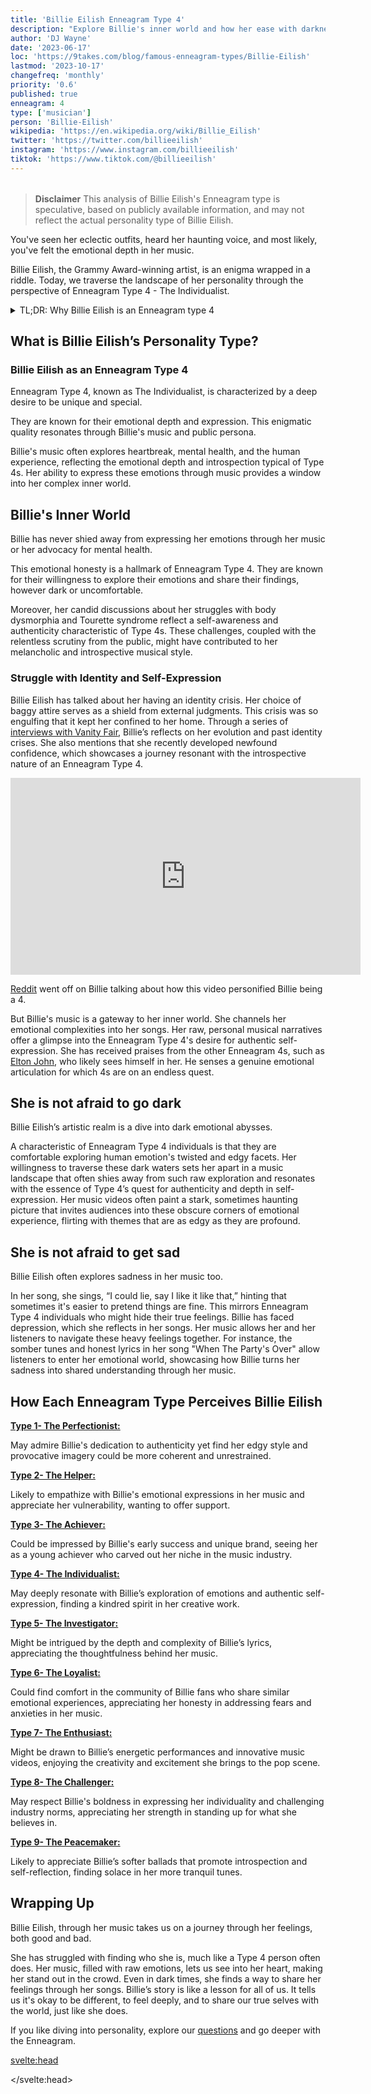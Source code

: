 ```yaml
---
title: 'Billie Eilish Enneagram Type 4'
description: "Explore Billie's inner world and how her ease with darkness and melancholy, reflect the traits of an Enneagram Type 4 personality."
author: 'DJ Wayne'
date: '2023-06-17'
loc: 'https://9takes.com/blog/famous-enneagram-types/Billie-Eilish'
lastmod: '2023-10-17'
changefreq: 'monthly'
priority: '0.6'
published: true
enneagram: 4
type: ['musician']
person: 'Billie-Eilish'
wikipedia: 'https://en.wikipedia.org/wiki/Billie_Eilish'
twitter: 'https://twitter.com/billieeilish'
instagram: 'https://www.instagram.com/billieeilish'
tiktok: 'https://www.tiktok.com/@billieeilish'
---
```


<script>
	import  PopCard  from "../../../lib/components/atoms/PopCard.svelte";
</script>

<div
    style="display: flex;
    justify-content: center;
    margin: 1rem 0;
    "
>
    <PopCard
        image={`/types/4s/${'Billie-Eilish'}.webp`}
        showIcon={false}
        enneagramType="4"
        displayText="Billie Eilish"
        subtext=""
    />
</div>

> **Disclaimer** This analysis of Billie Eilish's Enneagram type is speculative, based on publicly available information, and may not reflect the actual personality type of Billie Eilish.

<p class="firstLetter">You've seen her eclectic outfits, heard her haunting voice, and most likely, you've felt the emotional depth in her music.</p> 

Billie Eilish, the Grammy Award-winning artist, is an enigma wrapped in a riddle. Today, we traverse the landscape of her personality through the perspective of Enneagram Type 4 - The Individualist.

<details>
<summary class="accordion">TL;DR: Why Billie Eilish is an Enneagram type 4</summary>
<div class="panel">
<ul>
<li><b>Artistic Individuality</b>:
Billie Eilish’s distinctive artistic style screams Enneagram Type 4's yearning for individuality. Her avant-garde fashion sense and deeply personal lyrics set her apart in a pop industry often criticized for its conformity, encapsulating the Type 4’s quest for uniqueness and authenticity.
</li>
<li><b>Inner Emotional Landscape</b>:
Delving into Billie’s inner world unveils a rich emotional landscape characteristic of Type 4. Her daily reflections on self-identity and emotions fuel her music and resonate with many who find solace in her expressive artistry. This continuous introspection, often leading to melancholic yet insightful creations, showcases the emotional depth and self-awareness typical of Type 4 individuals.
</li>
<li><b>Controversy of Expression</b>:
Billie’s candid discussions on body image and mental health have stirred conversations, sometimes veering toward controversy. The vulnerability can be linked to Type 4’s childhood wounds or fears of being misunderstood. Yet, this vulnerability also makes many empathize with her as she bravely navigates through the murky waters of self-identity and societal expectations.
</li>
<li><b>Core Motivation</b>:
At the heart of Billie’s actions lies a core motivation to express her unique emotional narrative, a hallmark of Enneagram Type 4. Each song, public appearance, and statement reflects her quest to remain authentic, providing a mirror to Type 4’s enduring pursuit of individuality amidst a world of stereotypes.
</li>
</ul>
  </div>
</details>

## What is Billie Eilish’s Personality Type?

### Billie Eilish as an Enneagram Type 4

Enneagram Type 4, known as The Individualist, is characterized by a deep desire to be unique and special.

They are known for their emotional depth and expression. This enigmatic quality resonates through Billie's music and public persona.

Billie's music often explores heartbreak, mental health, and the human experience, reflecting the emotional depth and introspection typical of Type 4s. Her ability to express these emotions through music provides a window into her complex inner world.

## Billie's Inner World

Billie has never shied away from expressing her emotions through her music or her advocacy for mental health. 

This emotional honesty is a hallmark of Enneagram Type 4. They are known for their willingness to explore their emotions and share their findings, however dark or uncomfortable.

Moreover, her candid discussions about her struggles with body dysmorphia and Tourette syndrome reflect a self-awareness and authenticity characteristic of Type 4s. These challenges, coupled with the relentless scrutiny from the public, might have contributed to her melancholic and introspective musical style.

### Struggle with Identity and Self-Expression

Billie Eilish has talked about her having an identity crisis. Her choice of baggy attire serves as a shield from external judgments. This crisis was so engulfing that it kept her confined to her home. Through a series of <a class="external-link" target="_blank" rel="noopener noreferrer" href="https://www.refinery29.com/en-us/2020/11/10200797/billie-eilish-fourth-vanity-fair-interview-identity-crisis#:~:text=In%20the%20fourth%20installment%20of,on%20the%20changes%20she" >interviews with Vanity Fair</a>, Billie’s reflects on her evolution and past identity crises. She also mentions that she recently developed newfound confidence, which showcases a journey resonant with the introspective nature of an Enneagram Type 4.

<div class="iframe-container">
<iframe width="560" height="315" src="https://www.youtube.com/embed/Cm0MGnuRnH0?si=0CbxlSSqt8TD75ne" title="YouTube video player" frameborder="0" allow="accelerometer; autoplay; clipboard-write; encrypted-media; gyroscope; picture-in-picture; web-share" allowfullscreen></iframe>
</div>

<a class="external-link" target="_blank" rel="noopener noreferrer" href="https://www.reddit.com/r/Enneagram/comments/bkyew7/billie_eilish_embodying_type_4_for_11_minutes/">Reddit</a> went off on Billie talking about how this video personified Billie being a 4.

But Billie's music is a gateway to her inner world. She channels her emotional complexities into her songs. Her raw, personal musical narratives offer a glimpse into the Enneagram Type 4's desire for authentic self-expression. She has received praises from the other Enneagram 4s, such as <a href="/blog/famous-enneagram-types/Elton-John" >Elton John</a>, who likely sees himself in her. He senses a genuine emotional articulation for which 4s are on an endless quest.

## She is not afraid to go dark

Billie Eilish’s artistic realm is a dive into dark emotional abysses.

A characteristic of Enneagram Type 4 individuals is that they are comfortable exploring human emotion's twisted and edgy facets. Her willingness to traverse these dark waters sets her apart in a music landscape that often shies away from such raw exploration and resonates with the essence of Type 4’s quest for authenticity and depth in self-expression. Her music videos often paint a stark, sometimes haunting picture that invites audiences into these obscure corners of emotional experience, flirting with themes that are as edgy as they are profound.

## She is not afraid to get sad

Billie Eilish often explores sadness in her music too. 

In her song, she sings, “I could lie, say I like it like that,” hinting that sometimes it's easier to pretend things are fine. This mirrors Enneagram Type 4 individuals who might hide their true feelings. Billie has faced depression, which she reflects in her songs. Her music allows her and her listeners to navigate these heavy feelings together. For instance, the somber tunes and honest lyrics in her song "When The Party's Over" allow listeners to enter her emotional world, showcasing how Billie turns her sadness into shared understanding through her music.

## How Each Enneagram Type Perceives Billie Eilish

<article>
    <a href="/blog/enneagram/enneagram-type-1"><b>Type 1- The Perfectionist:</b></a>
  <p>May admire Billie's dedication to authenticity yet find her edgy style and provocative imagery could be more coherent and unrestrained.</p>
</article>
<article>
    <a href="/blog/enneagram/enneagram-type-2"><b>Type 2- The Helper:</b></a>
  <p>Likely to empathize with Billie's emotional expressions in her music and appreciate her vulnerability, wanting to offer support.</p>
</article>
<article>
    <a href="/blog/enneagram/enneagram-type-3"><b>Type 3- The Achiever:</b></a>
  <p>Could be impressed by Billie's early success and unique brand, seeing her as a young achiever who carved out her niche in the music industry.</p>
</article>
<article>
    <a href="/blog/enneagram/enneagram-type-4"><b>Type 4- The Individualist:</b></a>
  <p>May deeply resonate with Billie’s exploration of emotions and authentic self-expression, finding a kindred spirit in her creative work.</p>
</article>
<article>
    <a href="/blog/enneagram/enneagram-type-5"><b>Type 5- The Investigator:</b></a>
  <p>Might be intrigued by the depth and complexity of Billie’s lyrics, appreciating the thoughtfulness behind her music.</p>
</article>
<article>
    <a href="/blog/enneagram/enneagram-type-6"><b>Type 6- The Loyalist:</b></a>
  <p>Could find comfort in the community of Billie fans who share similar emotional experiences, appreciating her honesty in addressing fears and anxieties in her music.</p>
</article>
<article>
    <a href="/blog/enneagram/enneagram-type-7"><b>Type 7- The Enthusiast:</b></a>
  <p>Might be drawn to Billie’s energetic performances and innovative music videos, enjoying the creativity and excitement she brings to the pop scene.</p>
</article>
<article>
    <a href="/blog/enneagram/enneagram-type-8"><b>Type 8- The Challenger:</b></a>
  <p>May respect Billie's boldness in expressing her individuality and challenging industry norms, appreciating her strength in standing up for what she believes in.</p>
</article>
<article>
    <a href="/blog/enneagram/enneagram-type-9"><b>Type 9- The Peacemaker:</b></a>
  <p>Likely to appreciate Billie’s softer ballads that promote introspection and self-reflection, finding solace in her more tranquil tunes.</p>
</article>

## Wrapping Up

Billie Eilish, through her music takes us on a journey through her feelings, both good and bad. 

She has struggled with finding who she is, much like a Type 4 person often does. Her music, filled with raw emotions, lets us see into her heart, making her stand out in the crowd. Even in dark times, she finds a way to share her feelings through her songs. Billie’s story is like a lesson for all of us. It tells us it's okay to be different, to feel deeply, and to share our true selves with the world, just like she does.

If you like diving into personality, explore our <a href="/questions" >questions</a> and go deeper with the Enneagram.

<svelte:head>

<script type="application/ld+json">
    {
  "@graph": [
    {
      "@type": "http://schema.org/Article",
      "http://schema.org/articleBody": "This article delves into the Enneagram Type 4 personality through the lens of Billie Eilish's life and artistry. It explores how her unique aesthetic, emotional depth and authentic self-expression resonate with the traits of Enneagram Type 4. Through various examples from her life and music, the article paints a vivid picture of how Billie embodies the quest for identity and emotional authenticity typical of Type 4 individuals.",
      "http://schema.org/author": {
        "@type": "http://schema.org/Person",
        "http://schema.org/name": "DJ Wayne",
        "http://schema.org/sameAs": [
          {
            "@id": "https://www.instagram.com/djwayne3/"
          },
          {
            "@id": "https://www.youtube.com/@djwayne3"
          },
          {
            "@id": "https://www.linkedin.com/in/davidtwayne/"
          },
          {
            "@id": "https://twitter.com/djwayne3"
          }
        ]
      },
      "http://schema.org/creator": "DJ Wayne",
      "http://schema.org/dateModified": {
        "@type": "http://schema.org/Date",
        "@value": "2023-10-17"
      },
      "http://schema.org/datePublished": {
        "@type": "http://schema.org/Date",
        "@value": "2023-06-17"
      },
      "http://schema.org/description": "A deep dive into Billie Eilish's personality through the lens of Enneagram Type 4, exploring her artistic uniqueness, emotional exploration, and authentic self-expression.",
      "http://schema.org/headline": "Billie Eilish's Emotional Landscape: A Glimpse into Enneagram Type 4",
      "http://schema.org/image": {
        "@type": "http://schema.org/ImageObject",
        "http://schema.org/height": 900,
        "http://schema.org/url": {
          "@id": "https://9takes.com/types/4s/Billie-Eilish.webp"
        },
        "http://schema.org/width": 900
      },
      "http://schema.org/mainEntityOfPage": {
        "@id": "https://9takes.com/blog/famous-enneagram-types/Billie-Eilish",
        "@type": "http://schema.org/WebPage"
      },
      "http://schema.org/mentions": {
        "@type": "http://schema.org/Person",
        "http://schema.org/name": "Billie Eilish",
        "http://schema.org/sameAs": [
          {
            "@id": "https://en.wikipedia.org/wiki/Billie_Eilish"
          },
          {
            "@id": "https://twitter.com/billieeilish"
          },
          {
            "@id": "https://www.instagram.com/billieeilish/"
          },
          {
            "@id": "https://www.tiktok.com/@billieeilish"
          }
        ]
      },
      "http://schema.org/publisher": {
        "@type": "http://schema.org/Organization",
        "http://schema.org/logo": {
          "@type": "http://schema.org/ImageObject",
          "http://schema.org/url": {
            "@id": "https://9takes.com/brand/darkRubix.png"
          }
        },
        "http://schema.org/name": "9takes",
        "http://schema.org/sameAs": [
          {
            "@id": "https://www.instagram.com/9takesdotcom/"
          },
          {
            "@id": "https://twitter.com/9takesdotcom"
          }
        ]
      }
    },
    {
      "@type": "http://schema.org/FAQPage",
      "http://schema.org/mainEntity": [
        {
          "@type": "http://schema.org/Question",
          "http://schema.org/acceptedAnswer": {
            "@type": "http://schema.org/Answer",
            "http://schema.org/text": "Billie Eilish embodies many traits associated with Enneagram Type 4 personalities. Her unique artistic style, emotional depth, and authentic self-expression reflect the core attributes of Type 4. Through her music, Billie navigates her emotions and invites others to explore their own, resonating with the Type 4’s quest for authenticity and emotional understanding."
          },
          "http://schema.org/name": "Why is Billie Eilish considered an Enneagram Type 4?"
        },
        {
          "@type": "http://schema.org/Question",
          "http://schema.org/acceptedAnswer": {
            "@type": "http://schema.org/Answer",
            "http://schema.org/text": "Billie's exploration of dark emotional themes, her openness about her struggles with depression, and her authentic expression in her music indicate a Type 4 personality. Furthermore, her unique aesthetic that often flirts with the edgy and the obscure reflects the Type 4’s desire for individuality and authenticity."
          },
          "http://schema.org/name": "What are some examples of Billie Eilish's Type 4 characteristics?"
        },
        {
          "@type": "http://schema.org/Question",
          "http://schema.org/acceptedAnswer": {
            "@type": "http://schema.org/Answer",
            "http://schema.org/text": "Billie Eilish is known for her unique artistic style and emotional depth. Her music often explores dark and edgy themes, providing a space for self-exploration and emotional understanding. However, to know her exact personality, one must know her personally."
          },
          "http://schema.org/name": "What is Billie Eilish's personality?"
        },
        {
          "@type": "http://schema.org/Question",
          "http://schema.org/acceptedAnswer": {
            "@type": "http://schema.org/Answer",
            "http://schema.org/text": "Billie Eilish resonates with the traits of Enneagram Type 4, also known as The Individualist. This Enneagram type is known for its emotional depth, quest for authenticity, and unique self-expression. Please note that this information is based on public perception and not directly confirmed by Billie Eilish herself."
          },
          "http://schema.org/name": "What is Billie Eilish's Enneagram type?"
        }
      ]
    }
  ]
}

</script>

</svelte:head>

<style lang="scss"></style>
